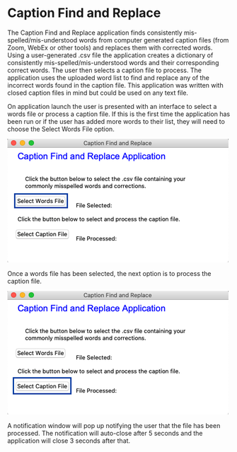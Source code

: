 # Caption Find and Replace

The Caption Find and Replace application finds consistently mis-spelled/mis-understood words from computer generated caption files (from Zoom, WebEx or other tools) and replaces them with corrected words. Using a user-generated .csv file the application creates a dictionary of consistently mis-spelled/mis-understood words and their corresponding correct words. The user then selects a caption file to process. The application uses the uploaded word list to find and replace any of the incorrect words found in the caption file. This application was written with closed caption files in mind but could be used on any text file.

On application launch the user is presented with an interface to select a words file or process a caption file. If this is the first time the application has been run or if the user has added more words to their list, they will need to choose the Select Words File option.  

![Select Words File](images/SelectWordsFile.png)  

Once a words file has been selected, the next option is to process the caption file.  

![Select Caption File](images/SelectCaptionFile.png)  

A notification window will pop up notifying the user that the file has been processed. The notification will auto-close after 5 seconds and the application will close 3 seconds after that.
